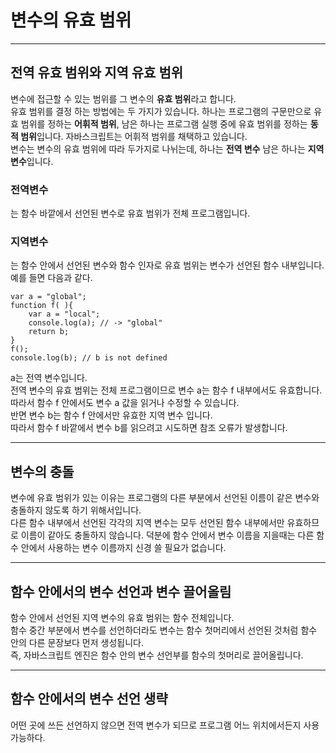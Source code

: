 # 변수의 유효 범위

---

## 전역 유효 범위와 지역 유효 범위

변수에 접근할 수 있는 범위를 그 변수의 **유효 범위**라고 합니다.  
유효 범위를 결정 하는 방법에는 두 가지가 있습니다. 하나는 프로그램의 구문만으로 유효 범위를 정하는 **어휘적 범위**, 남은 하나는 프로그램 실행 중에 유효 범위를 정하는 **동적 범위**입니다.
자바스크립트는 어휘적 범위를 채택하고 있습니다.  
변수는 변수의 유효 범위에 따라 두가지로 나뉘는데, 하나는 **전역 변수** 남은 하나는 **지역 변수**입니다.

### 전역변수

는 함수 바깥에서 선언된 변수로 유효 범위가 전체 프로그램입니다.

### 지역변수

는 함수 안에서 선언된 변수와 함수 인자로 유효 범위는 변수가 선언된 함수 내부입니다. 예를 들면 다음과 같다.

```
var a = "global";
function f( ){
    var a = "local";
    console.log(a); // -> "global"
    return b;
}
f();
console.log(b); // b is not defined
```

a는 전역 변수입니다.  
전역 변수의 유효 범위는 전체 프로그램이므로 변수 a는 함수 f 내부에서도 유효합니다.  
따라서 함수 f 안에서도 변수 a 값을 읽거나 수정할 수 있습니다.  
반면 변수 b는 함수 f 안에서만 유효한 지역 변수 입니다.  
따라서 함수 f 바깥에서 변수 b를 읽으려고 시도하면 참조 오류가 발생합니다.

---

## 변수의 충돌

변수에 유효 범위가 있는 이유는 프로그램의 다른 부분에서 선언된 이름이 같은 변수와 충돌하지 않도록 하기 위해서입니다.  
다른 함수 내부에서 선언된 각각의 지역 변수는 모두 선언된 함수 내부에서만 유효하므로 이름이 같아도 충돌하지 않습니다. 덕분에 함수 안에서 변수 이름을 지을때는 다른 함수 안에서 사용하는 변수 이름까지 신경 쓸 필요가 없습니다.

---

## 함수 안에서의 변수 선언과 변수 끌어올림

함수 안에서 선언된 지역 변수의 유효 범위는 함수 전체입니다.  
함수 중간 부분에서 변수를 선언하더라도 변수는 함수 첫머리에서 선언된 것처럼 함수 안의 다른 문장보다 먼저 생성됩니다.  
즉, 자바스크립트 엔진은 함수 안의 변수 선언부를 함수의 첫머리로 끌어올립니다.

---

## 함수 안에서의 변수 선언 생략

어떤 곳에 쓰든 선언하지 않으면 전역 변수가 되므로 프로그램 어느 위치에서든지 사용 가능하다.
